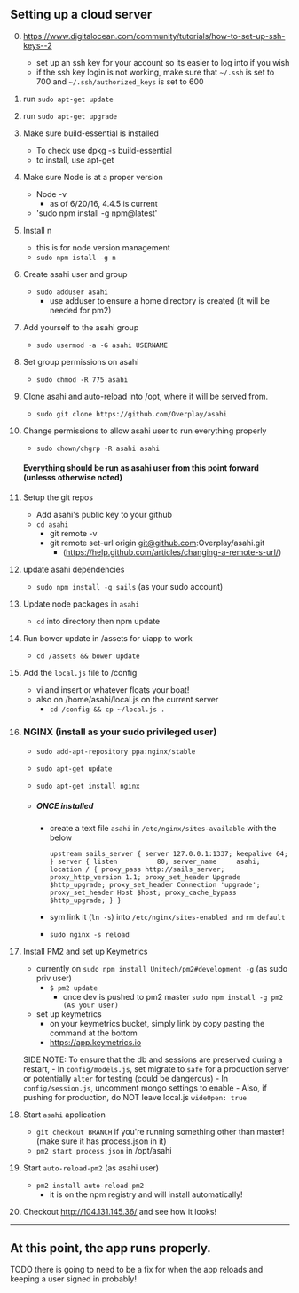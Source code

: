 

## Setting up a cloud server

0. https://www.digitalocean.com/community/tutorials/how-to-set-up-ssh-keys--2
    - set up an ssh key for your account so its easier to log into if you wish
    - if the ssh key login is not working, make sure that `~/.ssh` is set to 700 and `~/.ssh/authorized_keys` is set to 600 

1. run `sudo apt-get update`

2. run `sudo apt-get upgrade`

3. Make sure build-essential is installed
    - To check use dpkg -s build-essential
    - to install, use apt-get

4. Make sure Node is at a proper version
    - Node -v
        - as of 6/20/16, 4.4.5 is current
    - 'sudo npm install -g npm@latest'

5. Install n
    - this is for node version management
    - `sudo npm istall -g n`

6. Create asahi user and group
    - `sudo adduser asahi`
        - use adduser to ensure a home directory is created (it will be needed for pm2) 

7. Add yourself to the asahi group
    - `sudo usermod -a -G asahi USERNAME`

8. Set group permissions on asahi 
    - `sudo chmod -R 775 asahi`

9. Clone asahi and auto-reload into /opt, where it will be served from.
    - `sudo git clone https://github.com/Overplay/asahi`


10. Change permissions to allow asahi user to run everything properly
    - `sudo chown/chgrp -R asahi asahi`

    #### Everything should be run as asahi user from this point forward (unlesss otherwise noted) 

11. Setup the git repos 
    - Add asahi's public key to your github
    - `cd asahi`
        - git remote -v
        - git remote set-url origin git@github.com:Overplay/asahi.git
            - (https://help.github.com/articles/changing-a-remote-s-url/)
   
12. update asahi dependencies
    - `sudo npm install -g sails` (as your sudo account)    
          
13. Update node packages in  `asahi`
    - `cd` into directory then npm update 
    
14. Run bower update in /assets for uiapp to work
    - `cd /assets && bower update`
    
15. Add the `local.js` file to /config
    - vi and insert or whatever floats your boat!
    - also on /home/asahi/local.js on the current server
         - `cd /config && cp ~/local.js .`

16. ### NGINX (install as your sudo privileged user) 
    - `sudo add-apt-repository ppa:nginx/stable`
    - `sudo apt-get update`
    - `sudo apt-get install nginx`


    - ##### ONCE installed

        - create a text file `asahi` in `/etc/nginx/sites-available` with the below
                
            `upstream sails_server {
                    server 127.0.0.1:1337;
                    keepalive 64;
            }
            server {
                listen          80;
                server_name     asahi;
                location / {
                    proxy_pass http://sails_server;
                    proxy_http_version 1.1;
                    proxy_set_header Upgrade $http_upgrade;
                    proxy_set_header Connection 'upgrade';
                    proxy_set_header Host $host;
                    proxy_cache_bypass $http_upgrade;
                 }
            }`
                
        - sym link it (`ln -s`) into `/etc/nginx/sites-enabled and` `rm default`
        - `sudo nginx -s reload`

17. Install PM2 and set up Keymetrics
    - currently on `sudo npm install Unitech/pm2#development -g` (as sudo priv user) 
        - `$ pm2 update`
            - once dev is pushed to pm2 master `sudo npm install -g pm2 (As your user)`
    - set up keymetrics
        - on your keymetrics bucket, simply link by copy pasting the command at the bottom 
        - https://app.keymetrics.io

    SIDE NOTE: To ensure that the db and sessions are preserved during a restart, 
        - In `config/models.js`, set migrate to `safe` for a production server or potentially `alter` for testing (could be dangerous)
        - In `config/session.js`,  uncomment mongo settings to enable 
        - Also, if pushing for production, do NOT leave local.js `wideOpen: true`


18. Start `asahi` application 
    - `git checkout BRANCH` if you're running something other than master! (make sure it has process.json in it) 
    - `pm2 start process.json` in /opt/asahi

19. Start `auto-reload-pm2`  (as asahi user) 
    - `pm2 install auto-reload-pm2`
        - it is on the npm registry and will install automatically! 

20. Checkout http://104.131.145.36/ and see how it looks! 
    

-----------------
At this point, the app runs properly.
-----------------


TODO there is going to need to be a fix for when the app reloads and keeping a user signed in probably! 